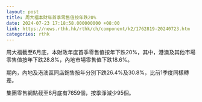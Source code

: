 ```yaml
---
layout: post
title: 周大福本財年首季零售值按年跌20%
date: 2024-07-23 17:18:58.000000000 +08:00
link: https://news.rthk.hk/rthk/ch/component/k2/1762819-20240723.htm
categories: rthk
---
```


周大福截至6月底，本財政年度首季零售值按年下跌20%，其中，港澳及其他市場零售值按年下跌28.8%，內地市場零售值下跌18.6%。

期內，內地及港澳區同店銷售按年分別下跌26.4%及30.8%，比前1季度同樣轉差。

集團零售網點截至6月底有7659個，按季淨減少95個。
